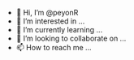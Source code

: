 - 👋 Hi, I’m @peyonR
- 👀 I’m interested in ...
- 🌱 I’m currently learning ...
- 💞️ I’m looking to collaborate on ...
- 📫 How to reach me ...

<!---
peyonR/peyonR is a ✨ special ✨ repository because its `README.md` (this file) appears on your GitHub profile.
You can click the Preview link to take a look at your changes.
--->

